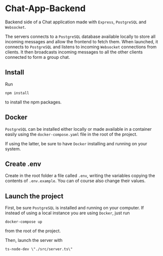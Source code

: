 # Chat-App-Backend

Backend side of a Chat application made with `Express`, `PostgreSQL` and `Websocket`.

The servers connects to a `PostgreSQL` database available locally to store all incoming messages and allow the frontend to fetch them.
When launched, it connects to `PostgreSQL` and listens to incoming `Websocket` connections from clients. It then broadcasts incoming messages to all the other clients connected to form a group chat.

## Install

Run

```shell
npm install
```

to install the npm packages.

## Docker

`PostgreSQL` can be installed either locally or made available in a container easily using the `docker-compose.yaml` file in the root of the project.

If using the latter, be sure to have `Docker` installing and running on your system.

## Create .env

Create in the root folder a file called `.env`, writing the variables copying the contents of `.env.example`. You can of course also change their values.

## Launch the project

First, be sure `PostgreSQL` is installed and running on your computer. If instead of using a local instance you are using `Docker`, just run

```shell
docker-compose up
```

from the root of the project.

Then, launch the server with

```shell
ts-node-dev \"./src/server.ts\"
```
